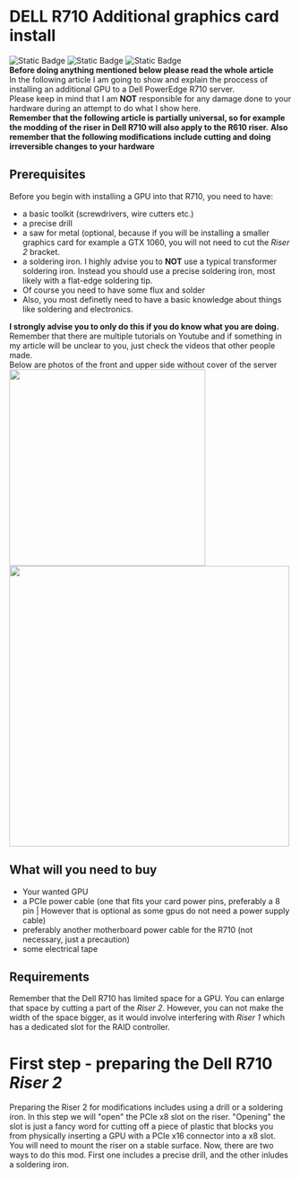 # DELL R710 Additional graphics card install</br>
<img alt="Static Badge" src="https://img.shields.io/badge/Dell%20PowerEdge-R710-%23ff29c2">  <img alt="Static Badge" src="https://img.shields.io/badge/Additional_GPU_install-blue">  <img alt="Static Badge" src="https://img.shields.io/badge/Modyfying-8A2Be0">  </br>
__Before doing anything mentioned below please read the whole article__</br>
In the following article I am going to show and explain the proccess of installing an additional GPU to a Dell PowerEdge R710 server.</br>
Please keep in mind that I am __NOT__ responsible for any damage done to your hardware during an attempt to do what I show here.</br>
__Remember that the following article is partially universal, so for example the modding of the riser in Dell R710 will also apply to the R610 riser.__
__Also remember that the following modifications include cutting and doing irreversible changes to your hardware__
## Prerequisites
Before you begin with installing a GPU into that R710, you need to have:
- a basic toolkit (screwdrivers, wire cutters etc.)
- a precise drill
- a saw for metal (optional, because if you will be installing a smaller graphics card for example a GTX 1060, you will not need to cut the <i>Riser 2</i> bracket.
- a soldering iron. I highly advise you to __NOT__ use a typical transformer soldering iron. Instead you should use a precise soldering iron, most likely with a flat-edge soldering tip.
- Of course you need to have some flux and solder
- Also, you most definetly need to have a basic knowledge about things like soldering and electronics.</br>

**I strongly advise you to only do this if you do know what you are doing.** Remember that there are multiple tutorials on Youtube and if something in my article will be unclear to you, just check the videos that other people made.</br>
Below are photos of the front and upper side without cover of the server</br>
<img src="https://github.com/user-attachments/assets/64c85fcd-e2b9-4e1d-92a6-c72aeaed66a8" width=350>
<img src="https://github.com/user-attachments/assets/71c0effe-bd11-450c-a73c-a1e9a4e16cd3" width=500></br>

## What will you need to buy
- Your wanted GPU
- a PCIe power cable (one that fits your card power pins, preferably a 8 pin | However that is optional as some gpus do not need a power supply cable)
- preferably another motherboard power cable for the R710 (not necessary, just a precaution)
- some electrical tape</br>

## Requirements
Remember that the Dell R710 has limited space for a GPU. You can enlarge that space by cutting a part of the <i>Riser 2</i>. However, you can not make the width of the space bigger, as it would involve interfering with <i>Riser 1</i> which has a dedicated slot for the RAID controller. 

# First step - preparing the Dell R710 <i>Riser 2</i></br>
Preparing the Riser 2 for modifications includes using a drill or a soldering iron. In this step we will "open" the PCIe x8 slot on the riser. "Opening" the slot is just a fancy word for cutting off a piece of plastic that blocks you from physically inserting a GPU with a PCIe x16 connector into a x8 slot. You will need to mount the riser on a stable surface. Now, there are two ways to do this mod. First one includes a precise drill, and the other inludes a soldering iron. 

